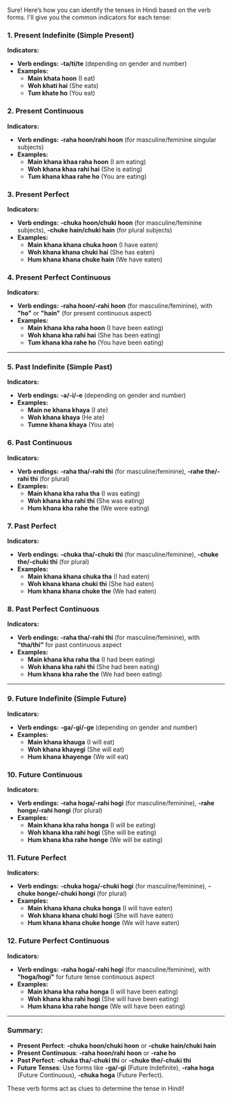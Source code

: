 Sure! Here’s how you can identify the tenses in Hindi based on the verb forms. I'll give you the common indicators for each tense:

### **1. Present Indefinite (Simple Present)**  
**Indicators:**  
- **Verb endings:** **-ta/ti/te** (depending on gender and number)  
- **Examples:**  
  - **Main khata hoon** (I eat)  
  - **Woh khati hai** (She eats)  
  - **Tum khate ho** (You eat)  

### **2. Present Continuous**  
**Indicators:**  
- **Verb endings:** **-raha hoon/rahi hoon** (for masculine/feminine singular subjects)  
- **Examples:**  
  - **Main khana khaa raha hoon** (I am eating)  
  - **Woh khana khaa rahi hai** (She is eating)  
  - **Tum khana khaa rahe ho** (You are eating)

### **3. Present Perfect**  
**Indicators:**  
- **Verb endings:** **-chuka hoon/chuki hoon** (for masculine/feminine subjects), **-chuke hain/chuki hain** (for plural subjects)  
- **Examples:**  
  - **Main khana khana chuka hoon** (I have eaten)  
  - **Woh khana khana chuki hai** (She has eaten)  
  - **Hum khana khana chuke hain** (We have eaten)

### **4. Present Perfect Continuous**  
**Indicators:**  
- **Verb endings:** **-raha hoon/-rahi hoon** (for masculine/feminine), with **"ho"** or **"hain"** (for present continuous aspect)  
- **Examples:**  
  - **Main khana kha raha hoon** (I have been eating)  
  - **Woh khana kha rahi hai** (She has been eating)  
  - **Tum khana kha rahe ho** (You have been eating)

---

### **5. Past Indefinite (Simple Past)**  
**Indicators:**  
- **Verb endings:** **-a/-i/-e** (depending on gender and number)  
- **Examples:**  
  - **Main ne khana khaya** (I ate)  
  - **Woh khana khaya** (He ate)  
  - **Tumne khana khaya** (You ate)

### **6. Past Continuous**  
**Indicators:**  
- **Verb endings:** **-raha tha/-rahi thi** (for masculine/feminine), **-rahe the/-rahi thi** (for plural)  
- **Examples:**  
  - **Main khana kha raha tha** (I was eating)  
  - **Woh khana kha rahi thi** (She was eating)  
  - **Hum khana kha rahe the** (We were eating)

### **7. Past Perfect**  
**Indicators:**  
- **Verb endings:** **-chuka tha/-chuki thi** (for masculine/feminine), **-chuke the/-chuki thi** (for plural)  
- **Examples:**  
  - **Main khana khana chuka tha** (I had eaten)  
  - **Woh khana khana chuki thi** (She had eaten)  
  - **Hum khana khana chuke the** (We had eaten)

### **8. Past Perfect Continuous**  
**Indicators:**  
- **Verb endings:** **-raha tha/-rahi thi** (for masculine/feminine), with **"tha/thi"** for past continuous aspect  
- **Examples:**  
  - **Main khana kha raha tha** (I had been eating)  
  - **Woh khana kha rahi thi** (She had been eating)  
  - **Hum khana kha rahe the** (We had been eating)

---

### **9. Future Indefinite (Simple Future)**  
**Indicators:**  
- **Verb endings:** **-ga/-gi/-ge** (depending on gender and number)  
- **Examples:**  
  - **Main khana khauga** (I will eat)  
  - **Woh khana khayegi** (She will eat)  
  - **Hum khana khayenge** (We will eat)

### **10. Future Continuous**  
**Indicators:**  
- **Verb endings:** **-raha hoga/-rahi hogi** (for masculine/feminine), **-rahe honge/-rahi hongi** (for plural)  
- **Examples:**  
  - **Main khana kha raha honga** (I will be eating)  
  - **Woh khana kha rahi hogi** (She will be eating)  
  - **Hum khana kha rahe honge** (We will be eating)

### **11. Future Perfect**  
**Indicators:**  
- **Verb endings:** **-chuka hoga/-chuki hogi** (for masculine/feminine), **-chuke honge/-chuki hongi** (for plural)  
- **Examples:**  
  - **Main khana khana chuka honga** (I will have eaten)  
  - **Woh khana khana chuki hogi** (She will have eaten)  
  - **Hum khana khana chuke honge** (We will have eaten)

### **12. Future Perfect Continuous**  
**Indicators:**  
- **Verb endings:** **-raha hoga/-rahi hogi** (for masculine/feminine), with **"hoga/hogi"** for future tense continuous aspect  
- **Examples:**  
  - **Main khana kha raha honga** (I will have been eating)  
  - **Woh khana kha rahi hogi** (She will have been eating)  
  - **Hum khana kha rahe honge** (We will have been eating)

---

### Summary:
- **Present Perfect**: **-chuka hoon/chuki hoon** or **-chuke hain/chuki hain**  
- **Present Continuous**: **-raha hoon/rahi hoon** or **-rahe ho**  
- **Past Perfect**: **-chuka tha/-chuki thi** or **-chuke the/-chuki thi**  
- **Future Tenses**: Use forms like **-ga/-gi** (Future Indefinite), **-raha hoga** (Future Continuous), **-chuka hoga** (Future Perfect).

These verb forms act as clues to determine the tense in Hindi!
